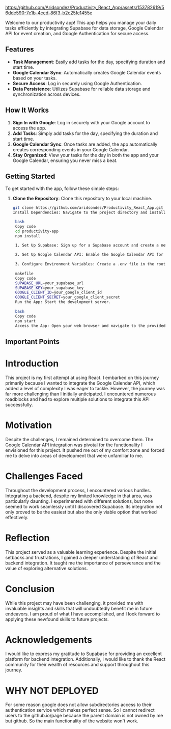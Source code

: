 

https://github.com/Aridsondez/Productivity_React_App/assets/153782619/56dde590-7e1b-4ced-86f3-b2c25fc1455e

Welcome to our productivity app! This app helps you manage your daily tasks efficiently by integrating Supabase for data storage, Google Calendar API for event creation, and Google Authentication for secure access.

## Features

- **Task Management**: Easily add tasks for the day, specifying duration and start time.
- **Google Calendar Sync**: Automatically creates Google Calendar events based on your tasks.
- **Secure Access**: Log in securely using Google Authentication.
- **Data Persistence**: Utilizes Supabase for reliable data storage and synchronization across devices.

## How It Works

1. **Sign In with Google**: Log in securely with your Google account to access the app.
2. **Add Tasks**: Simply add tasks for the day, specifying the duration and start time.
3. **Google Calendar Sync**: Once tasks are added, the app automatically creates corresponding events in your Google Calendar.
4. **Stay Organized**: View your tasks for the day in both the app and your Google Calendar, ensuring you never miss a beat.

## Getting Started

To get started with the app, follow these simple steps:

1. **Clone the Repository**: Clone this repository to your local machine.
   
   ```bash
   git clone https://github.com/aridsondez/Productivity_React_App.git
   Install Dependencies: Navigate to the project directory and install the necessary dependencies.

    bash
    Copy code
    cd productivity-app
    npm install
   
    1. Set Up Supabase: Sign up for a Supabase account and create a new project. Obtain your Supabase URL and API Key.
    
    2. Set Up Google Calendar API: Enable the Google Calendar API for your Google account and obtain the necessary credentials.
    
    3. Configure Environment Variables: Create a .env file in the root directory of the project and add the following variables:
    
    makefile
    Copy code
    SUPABASE_URL=your_supabase_url
    SUPABASE_KEY=your_supabase_key
    GOOGLE_CLIENT_ID=your_google_client_id
    GOOGLE_CLIENT_SECRET=your_google_client_secret
    Run the App: Start the development server.
    
    bash
    Copy code
    npm start
    Access the App: Open your web browser and navigate to the provided URL to start using the app.
## Important Points 

# Introduction
This project is my first attempt at using React. I embarked on this journey primarily because I wanted to integrate the Google Calendar API, which added a level of complexity I was eager to tackle. However, the journey was far more challenging than I initially anticipated. I encountered numerous roadblocks and had to explore multiple solutions to integrate this API successfully.

# Motivation
Despite the challenges, I remained determined to overcome them. The Google Calendar API integration was pivotal for the functionality I envisioned for this project. It pushed me out of my comfort zone and forced me to delve into areas of development that were unfamiliar to me.

# Challenges Faced
Throughout the development process, I encountered various hurdles. Integrating a backend, despite my limited knowledge in that area, was particularly daunting. I experimented with different solutions, but none seemed to work seamlessly until I discovered Supabase. Its integration not only proved to be the easiest but also the only viable option that worked effectively.

# Reflection
This project served as a valuable learning experience. Despite the initial setbacks and frustrations, I gained a deeper understanding of React and backend integration. It taught me the importance of perseverance and the value of exploring alternative solutions.

# Conclusion
While this project may have been challenging, it provided me with invaluable insights and skills that will undoubtedly benefit me in future endeavors. I am proud of what I have accomplished, and I look forward to applying these newfound skills to future projects.

# Acknowledgements
I would like to express my gratitude to Supabase for providing an excellent platform for backend integration. Additionally, I would like to thank the React community for their wealth of resources and support throughout this journey.
  # WHY NOT DEPLOYED
   For some reason google does not allow subdirectories access to their authentication service which makes perfect sense. So I cannot redirect users to the github.io/page because the parent domain is not owned by me but github. So the main functionality of the website won't work. 

